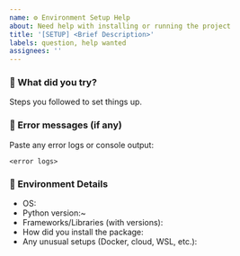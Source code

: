 ```yaml
---
name: ⚙️ Environment Setup Help
about: Need help with installing or running the project
title: '[SETUP] <Brief Description>'
labels: question, help wanted
assignees: ''
---
```


### 🧪 What did you try?

Steps you followed to set things up.

### 🧱 Error messages (if any)

Paste any error logs or console output:

```
<error logs>
```

### 🤖 Environment Details

- OS:
- Python version:~
- Frameworks/Libraries (with versions):
- How did you install the package:
- Any unusual setups (Docker, cloud, WSL, etc.):

